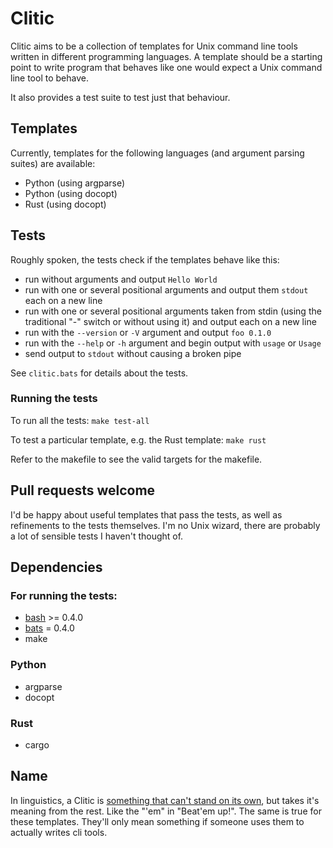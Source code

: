 # Clitic

Clitic aims to be a collection of templates for Unix command line tools 
written in different programming languages. A template should be a 
starting point to write program that behaves like one would expect a 
Unix command line tool to behave.

It also provides a test suite to test just that behaviour.

## Templates

Currently, templates for the following languages (and argument parsing suites)
are available:

- Python (using argparse)
- Python (using docopt)
- Rust (using docopt)

## Tests

Roughly spoken, the tests check if the templates behave like this:

- run without arguments and output `Hello World`
- run with one or several positional arguments and output them `stdout` each on 
  a new line
- run with one or several positional arguments taken from stdin (using the 
  traditional "-" switch or without using it) and output each on a new line 
- run with the `--version` or `-V` argument and output `foo 0.1.0`
- run with the `--help` or `-h` argument and begin output with 
  `usage` or `Usage`
- send output to `stdout` without causing a broken pipe

See `clitic.bats` for details about the tests.

### Running the tests

To run all the tests:
`make test-all`

To test a particular template, e.g. the Rust template:
`make rust`

Refer to the makefile to see the valid targets for the makefile.

## Pull requests welcome

I'd be happy about useful templates that pass the tests, as well as refinements
to the tests themselves. I'm no Unix wizard, there are probably a lot of 
sensible tests I haven't thought of.
    
## Dependencies

### For running the tests:
- [bash](https://www.gnu.org/software/bash/) >= 0.4.0
- [bats](https://github.com/sstephenson/bats) = 0.4.0
- make

### Python
- argparse
- docopt

### Rust
- cargo

## Name

In linguistics, a Clitic is 
[something that can't stand on its own](http://www.thefreedictionary.com/clitic),
but takes it's meaning from the rest. Like the "'em" in "Beat'em up!". The
same is true for these templates. They'll only mean something if someone uses 
them to actually writes cli tools.